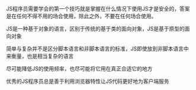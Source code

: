 JS程序员需要学会的第一个技巧就是掌握在什么情况下使用JS才是安全的，答案是在任何不得不用的场合使用，除此之外，不要在任何场合使用。

JS是一种基于对象的语言，区别于传统的基于类的面向对象，JS是基于原型的面向对象

简单与复杂并不是区分脚本语言和非脚本语言的标准，JS即使放到非脚本语言中来衡量，也是相当复杂的语言

尽可能降低JS的使用频率，也尽可能将它用在真正合适它的地方

优秀的JS程序员总是善于利用浏览器特性让JS代码更好地为客户端服务